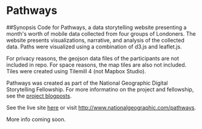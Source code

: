 # Pathways 

##Synopsis 
Code for Pathways, a data storytelling website presenting a month's worth of mobile data collected from four groups of Londoners. The website presents visualizations, narrative, and analysis of the collected data. 
Paths were visualized using a combination of d3.js and leaflet.js.

For privacy reasons, the geojson data files of the participants are not included in repo. For space reasons, the map tiles are also not included. Tiles were created using Tilemill 4 (not Mapbox Studio). 

Pathways was created as part of the National Geographic Digital Storytelling Fellowship. For more informatino on the project and fellowship, see the [project blogposts](voices.nationalgeographic.com/author/monuoha/). 

See the live site [here](http://www.nationalgeographic.com/pathways) or visit  http://www.nationalgeographic.com/pathways.

More info coming soon. 
